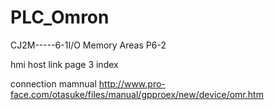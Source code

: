 # PLC_Omron


CJ2M-----6-1I/O Memory Areas P6-2

hmi host link page 3 index

connection mamnual
http://www.pro-face.com/otasuke/files/manual/gpproex/new/device/omr.htm

